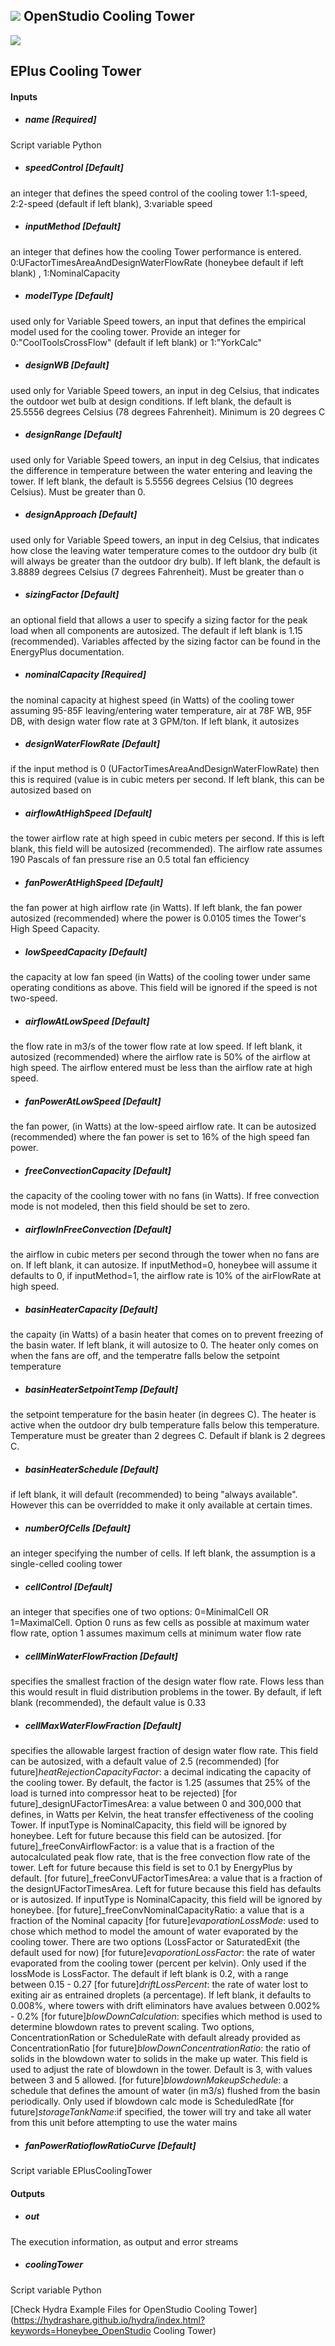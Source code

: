## ![](../../images/icons/OpenStudio_Cooling_Tower.png) OpenStudio Cooling Tower

![](../../images/components/OpenStudio_Cooling_Tower.png)

EPlus Cooling Tower - 

#### Inputs
* ##### name [Required]
Script variable Python
* ##### speedControl [Default]
an integer that defines the speed control of the cooling tower 1:1-speed, 2:2-speed (default if left blank), 3:variable speed
* ##### inputMethod [Default]
an integer that defines how the cooling Tower performance is entered.  0:UFactorTimesAreaAndDesignWaterFlowRate (honeybee default if left blank) , 1:NominalCapacity
* ##### modelType [Default]
used only for Variable Speed towers, an input that defines the empirical model used for the cooling tower.  Provide an integer for 0:"CoolToolsCrossFlow" (default if left blank) or 1:"YorkCalc"
* ##### designWB [Default]
used only for Variable Speed towers, an input in deg Celsius, that indicates the outdoor wet bulb at design conditions.  If left blank, the default is 25.5556 degrees Celsius (78 degrees Fahrenheit).  Minimum is 20 degrees C
* ##### designRange [Default]
used only for Variable Speed towers, an input in deg Celsius, that indicates the difference in temperature between the water entering and leaving the tower.  If left blank, the default is 5.5556 degrees Celsius (10 degrees Celsius). Must be greater than 0.
* ##### designApproach [Default]
used only for Variable Speed towers, an input in deg Celsius, that indicates how close the leaving water temperature comes to the outdoor dry bulb (it will always be greater than the outdoor dry bulb).  If left blank, the default is 3.8889 degrees Celsius (7 degrees Fahrenheit).  Must be greater than o
* ##### sizingFactor [Default]
an optional field that allows a user to specify a sizing factor for the peak load when all components are autosized.  The default if left blank is 1.15 (recommended).  Variables affected by the sizing factor can be found in the EnergyPlus documentation.
* ##### nominalCapacity [Required]
the nominal capacity at highest speed (in Watts) of the cooling tower assuming 95-85F leaving/entering water temperature, air at 78F WB, 95F DB, with design water flow rate at 3 GPM/ton.  If left blank, it autosizes
* ##### designWaterFlowRate [Default]
if the input method is 0 (UFactorTimesAreaAndDesignWaterFlowRate) then this is required (value is in cubic meters per second.  If left blank, this can be autosized based on
* ##### airflowAtHighSpeed [Default]
the tower airflow rate at high speed in cubic meters per second. If this is left blank, this field will be autosized (recommended).  The airflow rate assumes 190 Pascals of fan pressure rise an 0.5 total fan efficiency
* ##### fanPowerAtHighSpeed [Default]
the fan power at high airflow rate (in Watts).  If left blank, the fan power autosized (recommended) where the power is 0.0105 times the Tower's High Speed Capacity.
* ##### lowSpeedCapacity [Default]
the capacity at low fan speed (in Watts) of the cooling tower under same operating conditions as above.  This field will be ignored if the speed is not two-speed.
* ##### airflowAtLowSpeed [Default]
the flow rate in m3/s of the tower flow rate at low speed.  If left blank, it autosized (recommended) where the airflow rate is 50% of the airflow at high speed.  The airflow entered must be less than the airflow rate at high speed.
* ##### fanPowerAtLowSpeed [Default]
the fan power, (in Watts) at the low-speed airflow rate.  It can be autosized (recommended) where the fan power is set to 16% of the high speed fan power.
* ##### freeConvectionCapacity [Default]
the capacity of the cooling tower with no fans (in Watts).  If free convection mode is not modeled, then this field should be set to zero. 
* ##### airflowInFreeConvection [Default]
the airflow in cubic meters per second through the tower when no fans are on.  If left blank, it can autosize.  If inputMethod=0, honeybee will assume it defaults to 0, if inputMethod=1, the airflow rate is 10% of the airFlowRate at high speed.
* ##### basinHeaterCapacity [Default]
the capaity (in Watts) of a basin heater that comes on to prevent freezing of the basin water.  If left blank, it will autosize to 0.  The heater only comes on when the fans are off, and the temperatre falls below the setpoint temperature
* ##### basinHeaterSetpointTemp [Default]
the setpoint temperature for the basin heater (in degrees C).  The heater is active when the outdoor dry bulb temperature falls below this temperature.  Temperature must be greater than 2 degrees C.  Default if blank is 2 degrees C.
* ##### basinHeaterSchedule [Default]
if left blank, it will default (recommended) to being "always available".  However this can be overridded to make it only available at certain times.
* ##### numberOfCells [Default]
an integer specifying the number of cells.  If left blank, the assumption is a single-celled cooling tower
* ##### cellControl [Default]
an integer that specifies one of two options:  0=MinimalCell OR 1=MaximalCell.  Option 0 runs as few cells as possible at maximum water flow rate, option 1 assumes maximum cells at minimum water flow rate
* ##### cellMinWaterFlowFraction [Default]
specifies the smallest fraction of the design water flow rate.  Flows less than this would result in fluid distribution problems in the tower.  By default, if left blank (recommended), the default value is 0.33
* ##### cellMaxWaterFlowFraction [Default]
specifies the allowable largest fraction of design water flow rate.  This field can be autosized, with a default value of 2.5 (recommended) [for future]_heatRejectionCapacityFactor_:  a decimal indicating the capacity of the cooling tower.  By default, the factor is 1.25 (assumes that 25% of the load is turned into compressor heat to be rejected) [for future]_designUFactorTimesArea: a value between 0 and 300,000 that defines, in Watts per Kelvin, the heat transfer effectiveness of the cooling Tower.  If inputType is NominalCapacity, this field will be ignored by honeybee.  Left for future because this field can be autosized. [for future]_freeConvAirflowFactor:  is a value that is a fraction of the autocalculated peak flow rate, that is the free convection flow rate of the tower.  Left for future because this field is set to 0.1 by EnergyPlus by default. [for future]_freeConvUFactorTimesArea:  a value that is a fraction of the designUFactorTimesArea.  Left for future because this field has defaults or is autosized. If inputType is NominalCapacity, this field will be ignored by honeybee. [for future]_freeConvNominalCapacityRatio:  a value that is a fraction of the Nominal capacity [for future]_evaporationLossMode_:  used to chose which method to model the amount of water evaporated by the cooling tower.  There are two options (LossFactor or SaturatedExit (the default used for now) [for future]_evaporationLossFactor_:  the rate of water evaporated from the cooling tower (percent per kelvin).  Only used if the lossMode is LossFactor.  The default if left blank is 0.2, with a range between 0.15 - 0.27 [for future]_driftLossPercent_:  the rate of water lost to exiting air as entrained droplets (a percentage).  If left blank, it defaults to 0.008%, where towers with drift eliminators have avalues between 0.002% - 0.2% [for future]_blowDownCalculation_:  specifies which method is used to determine blowdown rates to prevent scaling.  Two options, ConcentrationRation or ScheduleRate with default already provided as ConcentrationRatio [for future]_blowDownConcentrationRatio_:  the ratio of solids in the blowdown water to solids in the make up water.  This field is used to adjust the rate of blowdown in the tower.  Default is 3, with values between 3 and 5 allowed. [for future]_blowdownMakeupSchedule_: a schedule that defines the amount of water (in m3/s) flushed from the basin periodically.  Only used if blowdown calc mode is ScheduledRate [for future]_storageTankName_:if specified, the tower will try and take all water from this unit before attempting to use the water mains
* ##### fanPowerRatioflowRatioCurve [Default]
Script variable EPlusCoolingTower

#### Outputs
* ##### out
The execution information, as output and error streams
* ##### coolingTower
Script variable Python


[Check Hydra Example Files for OpenStudio Cooling Tower](https://hydrashare.github.io/hydra/index.html?keywords=Honeybee_OpenStudio Cooling Tower)